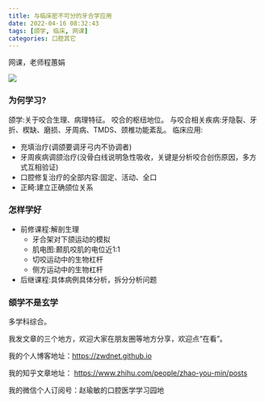 ```yaml
---
title: 与临床密不可分的牙合学应用
date: 2022-04-16 08:32:43
tags: [颌学, 临床, 网课]
categories: 口腔其它
---
```

网课，老师程蕙娟

![](https://zymblog-1258069789.cos.ap-chengdu.myqcloud.com/blog0290-hexue/01.jpg)

### 为何学习?
颌学:关于咬合生理、病理特征。
咬合的枢纽地位。
与咬合相关疾病:牙隐裂、牙折、楔缺、磨损、牙周病、TMDS、颈椎功能紊乱。
临床应用:
- 充填治疗(调颌要调牙弓内不协调者)
- 牙周疾病调颌治疗(没骨白线说明急性吸收，关键是分析咬合创伤原因，多方式互相验证)
- 口腔修复治疗的全部内容:固定、活动、全口
- 正畸:建立正确颌位关系

### 怎样学好
- 前修课程:解剖生理
    - 牙合架对下颌运动的模拟
    - 肌电图:颞肌咬肌的电位近1:1
    - 切咬运动中的生物杠杆
    - 侧方运动中的生物杠杆
- 后继课程:具体病例具体分析，拆分分析问题

### 颌学不是玄学
多学科综合。



我发文章的三个地方，欢迎大家在朋友圈等地方分享，欢迎点“在看”。

我的个人博客地址：https://zwdnet.github.io

我的知乎文章地址： https://www.zhihu.com/people/zhao-you-min/posts

我的微信个人订阅号：赵瑜敏的口腔医学学习园地

